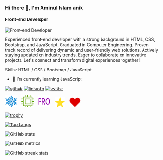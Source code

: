 ### Hi there 👋, I'm  Aminul Islam anik
#### Front-end Developer
![Front-end Developer](https://media.licdn.com/dms/image/D4D16AQE1oFPM34CJaQ/profile-displaybackgroundimage-shrink_350_1400/0/1688907901093?e=1707955200&v=beta&t=VLIB58FUu1bpqkSUftyZVUNQMJ4AAITfF-y3XyDP1_E)

Experienced front-end developer with a strong background in HTML, CSS, Bootstrap, and JavaScript. Graduated in Computer Engineering. Proven track record of delivering dynamic and user-friendly web solutions. Actively staying updated on industry trends. Eager to collaborate on innovative projects. Let's connect and transform digital experiences together!

Skills: HTML / CSS / Bootstrap / JavaScript 

- 🌱 I’m currently learning JavaScript 


[<img src='https://cdn.jsdelivr.net/npm/simple-icons@3.0.1/icons/github.svg' alt='github' height='40'>](https://github.com/aminulwebdev)  [<img src='https://cdn.jsdelivr.net/npm/simple-icons@3.0.1/icons/linkedin.svg' alt='linkedin' height='40'>](https://www.linkedin.com/in/aminulwebdev/)  [<img src='https://cdn.jsdelivr.net/npm/simple-icons@3.0.1/icons/twitter.svg' alt='twitter' height='40'>](https://twitter.com/aminulwebdev)  

<a href='https://archiveprogram.github.com/'><img src='https://raw.githubusercontent.com/acervenky/animated-github-badges/master/assets/acbadge.gif' width='40' height='40'></a> <a href='https://docs.github.com/en/developers'><img src='https://raw.githubusercontent.com/acervenky/animated-github-badges/master/assets/devbadge.gif' width='40' height='40'></a> <a href='https://github.com/pricing'><img src='https://raw.githubusercontent.com/acervenky/animated-github-badges/master/assets/pro.gif' width='40' height='40'></a> <a href='https://stars.github.com/'><img src='https://raw.githubusercontent.com/acervenky/animated-github-badges/master/assets/starbadge.gif' width='35' height='35'></a> <a href='https://docs.github.com/en/github/supporting-the-open-source-community-with-github-sponsors'><img src='https://raw.githubusercontent.com/acervenky/animated-github-badges/master/assets/sponsorbadge.gif' width='35' height='35'></a> 

[![trophy](https://github-profile-trophy.vercel.app/?username=aminulwebdev)](https://github.com/ryo-ma/github-profile-trophy)

[![Top Langs](https://github-readme-stats.vercel.app/api/top-langs/?username=aminulwebdev)](https://github.com/anuraghazra/github-readme-stats)

![GitHub stats](https://github-readme-stats.vercel.app/api?username=aminulwebdev&show_icons=true)  

![GitHub metrics](https://metrics.lecoq.io/aminulwebdev)  

![GitHub streak stats](https://streak-stats.demolab.com/?user=aminulwebdev)  

